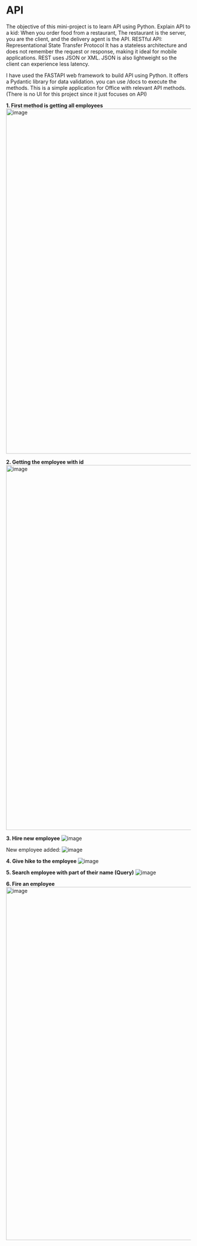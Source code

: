 # API

The objective of this mini-project is to learn API using Python. 
Explain API to a kid: When you order food from a restaurant, The restaurant is the server, you are the client, and the delivery agent is the API.
RESTful API: Representational State Transfer Protocol
It has a stateless architecture and does not remember the request or response, making it ideal for mobile applications. REST uses JSON or XML. JSON is also lightweight so the client can experience less latency.

I have used the FASTAPI web framework to build API using Python. It offers a Pydantic library for data validation. you can use /docs to execute the methods.
This is a simple application for Office with relevant API methods. (There is no UI for this project since it just focuses on API)

**1. First method is getting all employees**
   <img width="940" alt="image" src="https://github.com/SuprajaGandhi/API/assets/137209418/757f399d-4175-4301-9c1b-8bd7595c931b">

**2. Getting the employee with id**
   <img width="994" alt="image" src="https://github.com/SuprajaGandhi/API/assets/137209418/189c9353-d5e5-4aa9-aa4e-1708b774b4cf">

**3. Hire new employee**
   ![image](https://github.com/SuprajaGandhi/API/assets/137209418/01dd6d52-2189-4b11-9454-a79c23a247e1)

   New employee added:
   ![image](https://github.com/SuprajaGandhi/API/assets/137209418/9b9dbdfb-46e1-4e20-85a4-684e41d4dc20)

**4. Give hike to the employee**
   ![image](https://github.com/SuprajaGandhi/API/assets/137209418/9e0a98a1-afe0-4ce3-a162-048a2c4cd59d)

**5. Search employee with part of their name (Query)**
   ![image](https://github.com/SuprajaGandhi/API/assets/137209418/dc35ab28-4f49-4e17-957e-097d996e48fa)

**6. Fire an employee**
   <img width="962" alt="image" src="https://github.com/SuprajaGandhi/API/assets/137209418/86e4c018-4f8c-4582-9409-69b73d85d4f6">






